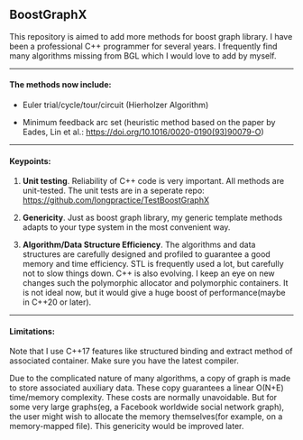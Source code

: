 ## BoostGraphX

This repository is aimed to add more methods for boost graph library. I have been a professional C++ programmer for several years. I frequently find many algorithms missing from BGL which I would love to add by myself.

---

#### The methods now include:

* Euler trial/cycle/tour/circuit (Hierholzer Algorithm)

* Minimum feedback arc set (heuristic method based on the paper by Eades, Lin et al.: https://doi.org/10.1016/0020-0190(93)90079-O)


---

#### Keypoints:

1. __Unit testing__. Reliability of C++ code is very important. All methods are unit-tested. The unit tests are in a seperate repo:
   https://github.com/longpractice/TestBoostGraphX


2. __Genericity__. Just as boost graph library, my generic template methods adapts to your type system in the most convenient way. 

3. __Algorithm/Data Structure Efficiency__. The algorithms and data structures are carefully designed and profiled to guarantee a good memory and time efficiency. STL is frequently used a lot, but carefully not to slow things down. 
C++ is also evolving. I keep an eye on new changes such the polymorphic allocator and polymorphic containers. It is not ideal now, but it would give a huge boost of performance(maybe in C++20 or later).

---

#### Limitations:

Note that I use C++17 features like structured binding and extract method of associated container. Make sure you have the latest compiler.

Due to the complicated nature of many algorithms, a copy of graph is made to store associated auxiliary data. These copy guarantees a linear O(N+E) time/memory complexity. These costs are normally unavoidable. But for some very large graphs(eg, a Facebook worldwide social network graph), the user might wish to allocate the memory themselves(for example, on a memory-mapped file). This genericity would be improved later. 


